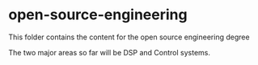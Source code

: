 # open-source-engineering
This folder contains the content for the open source engineering degree

The two major areas so far will be DSP and Control systems.
